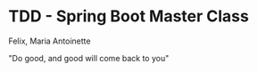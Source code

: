 # TDD - Spring Boot Master Class

Felix, Maria Antoinette 

"Do good, and good will come back to you"